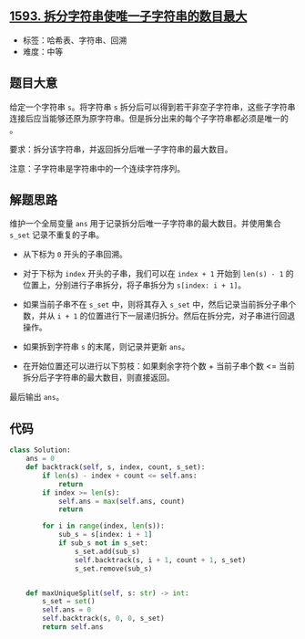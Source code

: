 ## [1593. 拆分字符串使唯一子字符串的数目最大](https://leetcode-cn.com/problems/split-a-string-into-the-max-number-of-unique-substrings/)

- 标签：哈希表、字符串、回溯
- 难度：中等

## 题目大意

给定一个字符串 `s`。将字符串 `s` 拆分后可以得到若干非空子字符串，这些子字符串连接后应当能够还原为原字符串。但是拆分出来的每个子字符串都必须是唯一的 。

要求：拆分该字符串，并返回拆分后唯一子字符串的最大数目。

注意：子字符串是字符串中的一个连续字符序列。

## 解题思路

维护一个全局变量 `ans` 用于记录拆分后唯一子字符串的最大数目。并使用集合 `s_set` 记录不重复的子串。

- 从下标为 `0` 开头的子串回溯。
- 对于下标为 `index` 开头的子串，我们可以在 `index + 1` 开始到 `len(s) - 1` 的位置上，分别进行子串拆分，将子串拆分为 `s[index: i + 1]`。

- 如果当前子串不在 `s_set` 中，则将其存入 `s_set` 中，然后记录当前拆分子串个数，并从 `i + 1` 的位置进行下一层递归拆分。然后在拆分完，对子串进行回退操作。
- 如果拆到字符串 `s` 的末尾，则记录并更新 `ans`。
- 在开始位置还可以进行以下剪枝：如果剩余字符个数 + 当前子串个数 <= 当前拆分后子字符串的最大数目，则直接返回。

最后输出 `ans`。

## 代码

```Python
class Solution:
    ans = 0
    def backtrack(self, s, index, count, s_set):
        if len(s) - index + count <= self.ans:
            return 
        if index >= len(s):
            self.ans = max(self.ans, count)
            return

        for i in range(index, len(s)):
            sub_s = s[index: i + 1]
            if sub_s not in s_set:
                s_set.add(sub_s)
                self.backtrack(s, i + 1, count + 1, s_set)
                s_set.remove(sub_s)


    def maxUniqueSplit(self, s: str) -> int:
        s_set = set()
        self.ans = 0
        self.backtrack(s, 0, 0, s_set)
        return self.ans
```

